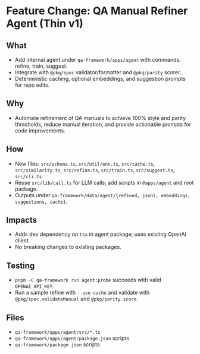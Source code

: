 # Feature Change: QA Manual Refiner Agent (Thin v1)

## What
- Add internal agent under `qa-framework/apps/agent` with commands: refine, train, suggest.
- Integrate with `@pkg/spec` validator/formatter and `@pkg/parity` scorer.
- Deterministic caching, optional embeddings, and suggestion prompts for repo edits.

## Why
- Automate refinement of QA manuals to achieve 100% style and parity thresholds, reduce manual iteration, and provide actionable prompts for code improvements.

## How
- New files: `src/schema.ts`, `src/util/env.ts`, `src/cache.ts`, `src/similarity.ts`, `src/refine.ts`, `src/train.ts`, `src/suggest.ts`, `src/cli.ts`.
- Reuse `src/lib/call.ts` for LLM calls; add scripts in `@apps/agent` and root package.
- Outputs under `qa-framework/data/agent/{refined, jsonl, embeddings, suggestions, cache}`.

## Impacts
- Adds dev dependency on `tsx` in agent package; uses existing OpenAI client.
- No breaking changes to existing packages.

## Testing
- `pnpm -C qa-framework run agent:probe` succeeds with valid `OPENAI_API_KEY`.
- Run a sample refine with `--use-cache` and validate with `@pkg/spec.validateManual` and `@pkg/parity.score`.

## Files
- `qa-framework/apps/agent/src/*.ts`
- `qa-framework/apps/agent/package.json` scripts
- `qa-framework/package.json` scripts


